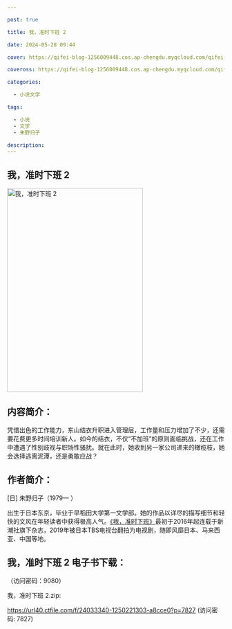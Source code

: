 ```yaml
---

post: true

title: 我，准时下班 2

date: 2024-05-28 09:44

cover: https://qifei-blog-1256009448.cos.ap-chengdu.myqcloud.com/qifei-blog/65fcd42e9f345e8d03b09732.jpg

coveross: https://qifei-blog-1256009448.cos.ap-chengdu.myqcloud.com/qifei-blog/65fcd42e9f345e8d03b09732.jpg

categories:

  - 小说文学

tags:

  - 小说
  - 文学
  - 朱野归子

description:
---
```


## 我，准时下班 2
<img alt="我，准时下班 2 " class="aligncenter loaded" data-was-processed="true" decoding="async" fetchpriority="high" height="471" src="https://qifei-blog-1256009448.cos.ap-chengdu.myqcloud.com/qifei-blog/65fcd42e9f345e8d03b09732.jpg " style="cursor: zoom-in;" width="314"/>

## 内容简介：

凭借出色的工作能力，东山结衣升职进入管理层，工作量和压力增加了不少，还需要花费更多时间培训新人。如今的结衣，不仅“不加班”的原则面临挑战，还在工作中遭遇了性别歧视与职场性骚扰。就在此时，她收到另一家公司递来的橄榄枝，她会选择逃离泥潭，还是勇敢应战？

## 作者简介：

[日] 朱野归子（1979— ）

出生于日本东京，毕业于早稻田大学第一文学部。她的作品以详尽的描写细节和轻快的文风在年轻读者中获得极高人气。<a href="https://www.huibooks.com/23936.html">《我，准时下班》</a>最初于2016年起连载于新潮社旗下杂志，2019年被日本TBS电视台翻拍为电视剧，随即风靡日本、马来西亚、中国等地。

## 我，准时下班 2 电子书下载：

 （访问密码：9080）

我，准时下班 2.zip: 

https://url40.ctfile.com/f/24033340-1250221303-a8cce0?p=7827 (访问密码: 7827)
